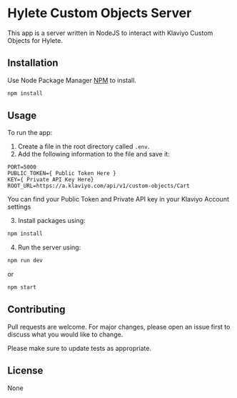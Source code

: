 # Hylete Custom Objects Server

This app is a server written in NodeJS to interact with Klaviyo Custom Objects for Hylete.

## Installation

Use Node Package Manager [NPM](https://www.npmjs.com) to install.

```bash
npm install
```

## Usage

To run the app:

1. Create a file in the root directory called `.env`.
2. Add the following information to the file and save it:

```
PORT=5000
PUBLIC_TOKEN={ Public Token Here }
KEY={ Private API Key Here}
ROOT_URL=https://a.klaviyo.com/api/v1/custom-objects/Cart
```

You can find your Public Token and Private API key in your Klaviyo Account settings

3. Install packages using:

```bash
npm install
```

4. Run the server using:

```bash
npm run dev
```

or

```bash
npm start
```

## Contributing

Pull requests are welcome. For major changes, please open an issue first to discuss what you would like to change.

Please make sure to update tests as appropriate.

## License

None
